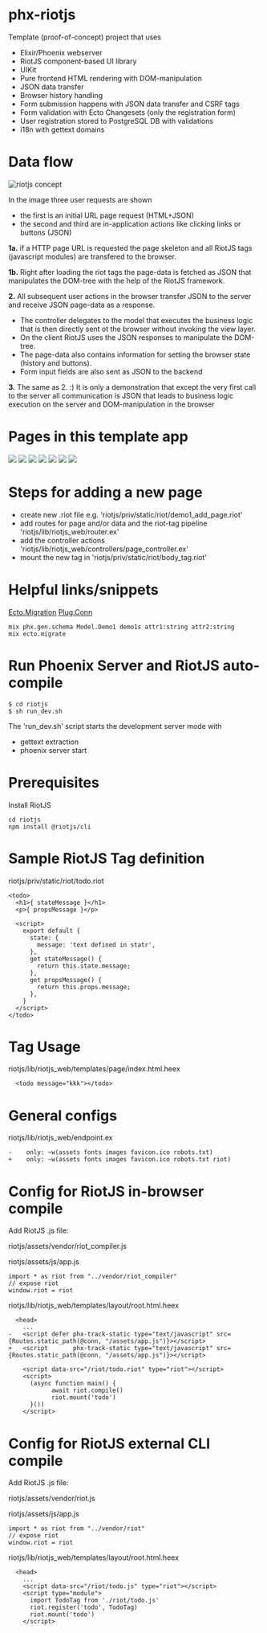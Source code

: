 # phx-riotjs
Template (proof-of-concept) project that uses
- Elixir/Phoenix webserver
- RiotJS component-based UI library
- UIKit
- Pure frontend HTML rendering with DOM-manipulation
- JSON data transfer
- Browser history handling
- Form submission happens with JSON data transfer and CSRF tags
- Form validation with Ecto Changesets (only the registration form)
- User registration stored to PostgreSQL DB with validations
- i18n with gettext domains

# Data flow

![riotjs concept](images/riot_sequence.png)

In the image three user requests are shown
- the first is an initial URL page request (HTML+JSON)
- the second and third are in-application actions like clicking links or buttons (JSON)

**1a.** if a HTTP page URL is requested the page skeleton and all RiotJS tags (javascript modules) are transfered to the browser.

**1b.** Right after loading the riot tags the page-data is fetched as JSON that manipulates the DOM-tree with the help of the RiotJS framework.

**2.** All subsequent user actions in the browser transfer JSON to the server and receive JSON page-data as a response.
- The controller delegates to the model that executes the business logic that is then directly sent ot the browser without invoking the view layer.
- On the client RiotJS uses the JSON responses to manipulate the DOM-tree.
- The page-data also contains information for setting the browser state (history and buttons).
- Form input fields are also sent as JSON to the backend

**3.** The same as 2. :) It is only a demonstration that except the very first call to the server all communication is JSON that leads to business logic execution on the server and DOM-manipulation in the browser


# Pages in this template app

![](images/1.png)
![](images/2.png)
![](images/3.png)
![](images/4.png)
![](images/5.png)
![](images/6.png)
![](images/7.png)

# Steps for adding a new page

- create new .riot file e.g. 'riotjs/priv/static/riot/demo1_add_page.riot'
- add routes for page and/or data and the riot-tag pipeline 'riotjs/lib/riotjs_web/router.ex'
- add the controller actions 'riotjs/lib/riotjs_web/controllers/page_controller.ex'
- mount the new tag in 'riotjs/priv/static/riot/body_tag.riot'

# Helpful links/snippets

[Ecto.Migration](https://hexdocs.pm/ecto_sql/Ecto.Migration.html#functions)
[Plug.Conn](https://hexdocs.pm/plug/Plug.Conn.html#functions)

```
mix phx.gen.schema Model.Demo1 demo1s attr1:string attr2:string
mix ecto.migrate
```

# Run Phoenix Server and RiotJS auto-compile
```
$ cd riotjs
$ sh run_dev.sh
```

The 'run_dev.sh' script starts the development server mode with
- gettext extraction
- phoenix server start

# Prerequisites
Install RiotJS
```
cd riotjs
npm install @riotjs/cli
```

# Sample RiotJS Tag definition
riotjs/priv/static/riot/todo.riot
```
<todo>
  <h1>{ stateMessage }</h1>
  <p>{ propsMessage }</p>

  <script>
    export default {
      state: {
        message: 'text defined in statr',
      },
      get stateMessage() {
        return this.state.message;
      },
      get propsMessage() {
        return this.props.message;
      },
    }
  </script>
</todo>
```

# Tag Usage
riotjs/lib/riotjs_web/templates/page/index.html.heex
```
  <todo message="kkk"></todo>
```

# General configs
riotjs/lib/riotjs_web/endpoint.ex
```
-    only: ~w(assets fonts images favicon.ico robots.txt)
+    only: ~w(assets fonts images favicon.ico robots.txt riot)
```

# Config for RiotJS in-browser compile

Add RiotJS .js file:

riotjs/assets/vendor/riot_compiler.js

riotjs/assets/js/app.js
```
import * as riot from "../vendor/riot_compiler"
// expose riot
window.riot = riot
```

riotjs/lib/riotjs_web/templates/layout/root.html.heex
```
  <head>
    ...
-   <script defer phx-track-static type="text/javascript" src={Routes.static_path(@conn, "/assets/app.js")}></script>
+   <script       phx-track-static type="text/javascript" src={Routes.static_path(@conn, "/assets/app.js")}></script>

    <script data-src="/riot/todo.riot" type="riot"></script>
    <script>
      (async function main() {
            await riot.compile()
            riot.mount('todo')
      }())
    </script>
```

# Config for RiotJS external CLI compile

Add RiotJS .js file:

riotjs/assets/vendor/riot.js

riotjs/assets/js/app.js
```
import * as riot from "../vendor/riot"
// expose riot
window.riot = riot
```

riotjs/lib/riotjs_web/templates/layout/root.html.heex
```
  <head>
    ...
    <script data-src="/riot/todo.js" type="riot"></script>
    <script type="module">
      import TodoTag from './riot/todo.js'
      riot.register('todo', TodoTag)
      riot.mount('todo')
    </script>
```
